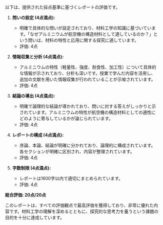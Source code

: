 以下は、提供された採点基準に基づくレポートの評価です。

1. **問いの設定 (4点満点):**
   - 明確で具体的な問いが設定されており、材料工学の知識に基づいています。「なぜアルミニウムが航空機の構造材料として適しているのか？」という問いは、材料の特性と応用に関する探究に適しています。
   - 評価: 4点

2. **情報収集と分析 (4点満点):**
   - アルミニウムの特性（軽量性、強度、耐食性、加工性）について具体的な情報が示されており、分析も深いです。授業で学んだ内容を活用し、追加の文献を用いた情報収集が行われていることが示唆されています。
   - 評価: 4点

3. **結論の導出 (4点満点):**
   - 明確で論理的な結論が導かれており、問いに対する答えがしっかりと示されています。アルミニウムの特性が航空機の構造材料としての適性にどのように寄与しているかが論じられています。
   - 評価: 4点

4. **レポートの構成 (4点満点):**
   - 序論、本論、結論が明確に分かれており、論理的に構成されています。各セクションが明確に区別され、内容が整理されています。
   - 評価: 4点

5. **字数制限 (4点満点):**
   - レポートは1600字以内で適切にまとめられています。
   - 評価: 4点

**総合評価: 20点/20点**

このレポートは、すべての評価観点で最高評価を獲得しており、非常に優れた内容です。材料工学の理解を深めるとともに、探究的な思考力を養うという課題の目的を十分に達成しています。